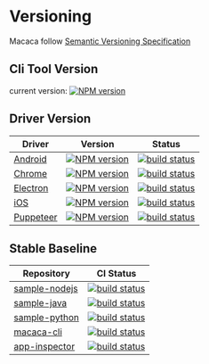 # Versioning

Macaca follow [Semantic Versioning Specification](//github.com/mojombo/semver)

## Cli Tool Version

current version: [![NPM version][npm-image]][npm-url]

[npm-image]: https://img.shields.io/npm/v/macaca-cli.svg?style=flat-square
[npm-url]: https://npmjs.org/package/macaca-cli

## Driver Version

| Driver     | Version                                  | Status    |
| ---------- | ---------------------------------------- | --------- |
| [Android](//github.com/macacajs/macaca-android)     | [![NPM version][npm-image-0]][npm-url-0] | [![build status][travis-image-0]][travis-url-0]          |
| [Chrome](//github.com/macacajs/macaca-chrome)       | [![NPM version][npm-image-1]][npm-url-1] | [![build status][travis-image-1]][travis-url-1]          |
| [Electron](//github.com/macacajs/macaca-electron)   | [![NPM version][npm-image-2]][npm-url-2] | [![build status][travis-image-2]][travis-url-2]          |
| [iOS](//github.com/macacajs/macaca-ios)             | [![NPM version][npm-image-3]][npm-url-3] | [![build status][travis-image-3]][travis-url-3]          |
| [Puppeteer](//github.com/macacajs/macaca-puppeteer) | [![NPM version][npm-image-4]][npm-url-4] | [![build status][travis-image-4]][travis-url-4]          |

[npm-image-0]: https://img.shields.io/npm/v/macaca-android.svg?style=flat-square
[npm-url-0]: https://npmjs.org/package/macaca-android
[npm-image-1]: https://img.shields.io/npm/v/macaca-chrome.svg?style=flat-square
[npm-url-1]: https://npmjs.org/package/macaca-chrome
[npm-image-2]: https://img.shields.io/npm/v/macaca-electron.svg?style=flat-square
[npm-url-2]: https://npmjs.org/package/macaca-electron
[npm-image-3]: https://img.shields.io/npm/v/macaca-ios.svg?style=flat-square
[npm-url-3]: https://npmjs.org/package/macaca-ios
[npm-image-4]: https://img.shields.io/npm/v/macaca-puppeteer.svg?style=flat-square
[npm-url-4]: https://npmjs.org/package/macaca-puppeteer

[travis-image-0]: https://img.shields.io/travis/macacajs/macaca-android.svg?style=flat-square
[travis-url-0]: https://travis-ci.org/macacajs/macaca-android
[travis-image-1]: https://img.shields.io/travis/macacajs/macaca-chrome.svg?style=flat-square
[travis-url-1]: https://travis-ci.org/macacajs/macaca-chrome
[travis-image-2]: https://img.shields.io/travis/macacajs/macaca-electron.svg?style=flat-square
[travis-url-2]: https://travis-ci.org/macacajs/macaca-electron
[travis-image-3]: https://img.shields.io/travis/macacajs/macaca-ios.svg?style=flat-square
[travis-url-3]: https://travis-ci.org/macacajs/macaca-ios
[travis-image-4]: https://img.shields.io/travis/macacajs/macaca-puppeteer.svg?style=flat-square
[travis-url-4]: https://travis-ci.org/macacajs/macaca-puppeteer

## Stable Baseline

| Repository     | CI Status    |
| ---------- | --------- |
| [sample-nodejs](//github.com/macaca-sample/sample-nodejs) | [![build status][travis-image1]][travis-url1] |
| [sample-java](//github.com/macaca-sample/sample-java) | [![build status][travis-image2]][travis-url2] |
| [sample-python](//github.com/macaca-sample/sample-python) | [![build status][travis-image3]][travis-url3] |
| [macaca-cli](//github.com/macacajs/macaca-cli) | [![build status][travis-image4]][travis-url4] |
| [app-inspector](//github.com/macacajs/app-inspector) | [![build status][travis-image5]][travis-url5] |

[travis-image1]: https://img.shields.io/travis/macaca-sample/sample-nodejs.svg?style=flat-square
[travis-url1]: https://travis-ci.org/macaca-sample/sample-nodejs
[travis-image2]: https://img.shields.io/travis/macaca-sample/sample-java.svg?style=flat-square
[travis-url2]: https://travis-ci.org/macaca-sample/sample-java
[travis-image3]: https://img.shields.io/travis/macaca-sample/sample-python.svg?style=flat-square
[travis-url3]: https://travis-ci.org/macaca-sample/sample-python
[travis-image4]: https://img.shields.io/travis/macacajs/macaca-cli.svg?style=flat-square
[travis-url4]: https://travis-ci.org/macacajs/macaca-cli
[travis-image5]: https://img.shields.io/travis/macacajs/app-inspector.svg?style=flat-square
[travis-url5]: https://travis-ci.org/macacajs/app-inspector
